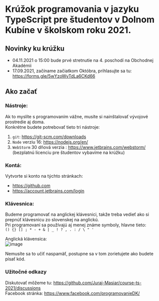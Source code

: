 # Krúžok programovania v jazyku TypeScript pre študentov v Dolnom Kubíne v školskom roku 2021.

## Novinky ku krúžku
- 04.11.2021 o 15:00 bude prvé stretnutie na 4. poschodí na Obchodnej Akadémii
- 17.09.2021, začíname začiatkom Októbra, prihlasujte sa tu:
https://forms.gle/5wYzoWvTdLa6CKd66

## Ako začať

### Nástroje:
Ak to myslíte s programovaním vážne, musíte si nainštalovať vývojové prostredie aj doma.  
Konkrétne budete potrebovať tieto tri nástroje:  
1. `git`: https://git-scm.com/downloads
2. `Node` verziu 16: https://nodejs.org/en/
3. `WebStorm` 30 dňová verzia : https://www.jetbrains.com/webstorm/  
(bezplatnú licenciu pre študentov vybavíme na krúžku)

### Kontá:
Vytvorte si konto na týchto stránkach:  
- https://github.com
- https://account.jetbrains.com/login

### Klávesnica:
Budeme programovať na anglickej klávesnici, takže treba vedieť ako si prepnúť klávesnicu zo slovenskej na anglickú.  
Pri programovaní sa používajú aj menej známe symboly, hlavne tieto:  
`() {} [] ; * - + & | _ ! ? , . : / \ " '`  

Anglická klávensica:  
![image](https://user-images.githubusercontent.com/6358971/133761517-b223cee3-3dcc-49c9-b9a8-c6c37bfcc679.png)

Nemusíte sa to učiť naspamäť, postupne sa v tom zorietujete ako budete písať kód.


### Užitočné odkazy
Diskutovať môžeme tu: https://github.com/Juraj-Masiar/course-ts-2021/discussions  
Facebook stránka: https://www.facebook.com/programovanieDK/  

